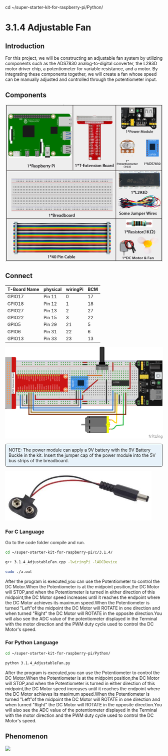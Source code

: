 cd ~/super-starter-kit-for-raspberry-pi/Python/

# 3.1.4  Adjustable Fan

## Introduction

For this project, we will be constructing an adjustable fan system by utilizing components such as the ADS7830 analog-to-digital converter, the L293D motor driver chip, a potentiometer for variable resistance, and a motor. By integrating these components together, we will create a fan whose speed can be manually adjusted and controlled through the potentiometer input.

## Components

![](./img/list/list_Smart_Fan.png)

## Connect

| T-Board Name | physical | wiringPi | BCM  |
| ------------ | -------- | -------- | ---- |
| GPIO17       | Pin 11   | 0        | 17   |
| GPIO18       | Pin 12   | 1        | 18   |
| GPIO27       | Pin 13   | 2        | 27   |
| GPIO22       | Pin 15   | 3        | 22   |
| GPIO5        | Pin 29   | 21       | 5    |
| GPIO6        | Pin 31   | 22       | 6    |
| GPIO13       | Pin 33   | 23       | 13   |


![](./img/connect/3.1.4_update_bb.png)

<div class="warning" style="background-color: #E7F2FA; color=#6AB0DE; padding: 10px; border: 1px solid #333; border-radius: 5px;">
    NOTE: The power module can apply a 9V battery with the 9V Battery Buckle in the kit. Insert the jumper cap of the power module into the 5V bus strips of the breadboard.
</div>

![](./img/image118.jpeg)

### For  C  Language

Go to the code folder compile and run.

```sh
cd ~/super-starter-kit-for-raspberry-pi/c/3.1.4/
```

```sh
g++ 3.1.4_AdjustableFan.cpp -lwiringPi -lADCDevice
```

```sh
sudo ./a.out
```

After the program is executed,you can use the Potentiometer to control the DC Motor.When the Potentiometer is at the midpoint position,the DC Motor will STOP,and when the Potentiometer is turned in either direction of this midpoint,the DC Motor speed increases until it reaches the endpoint where the DC Motor achieves its maximum speed.When the Potentiometer is turned "Left"of the midpoint the DC Motor will ROTATE in one direction and when turned "Right" the DC Motor will ROTATE in the opposite direction.You will also see the ADC value of the potentiometer displayed in the Terminal with the motor direction and the PWM duty cycle used to control the DC Motor's speed.

### For  Python  Language

```sh
cd ~/super-starter-kit-for-raspberry-pi/Python/
```

```sh
python 3.1.4_AdjustableFan.py
```

After the program is executed,you can use the Potentiometer to control the DC Motor.When the Potentiometer is at the midpoint position,the DC Motor will STOP,and when the Potentiometer is turned in either direction of this midpoint,the DC Motor speed increases until it reaches the endpoint where the DC Motor achieves its maximum speed.When the Potentiometer is turned "Left"of the midpoint the DC Motor will ROTATE in one direction and when turned "Right" the DC Motor will ROTATE in the opposite direction.You will also see the ADC value of the potentiometer displayed in the Terminal with the motor direction and the PWM duty cycle used to control the DC Motor's speed.

## Phenomenon

![](./img/phenomenon/314.gif)
